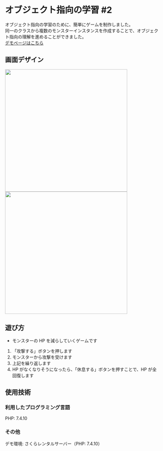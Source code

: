 # オブジェクト指向の学習 #2

オブジェクト指向の学習のために、簡単にゲームを制作しました。<br>
同一のクラスから複数のモンスターインスタンスを作成することで、オブジェクト指向の理解を進めることができました。<br>
[デモページはこちら](https://created-portfolio.com/objective)<br>

## 画面デザイン

<img src="https://created-portfolio.com/detail/images/objective-1.34e94777747007ba3b3046ca517f898d.png" width="400px" >
<img src="https://created-portfolio.com/detail/images/objective-2.0e298fbd331c71507c7b77001cc2c5e1.png" width="400px">

## 遊び方

- モンスターの HP を減らしていくゲームです

1. 「攻撃する」ボタンを押します
2. モンスターから攻撃を受けます
3. 上記を繰り返します
4. HP がなくなりそうになったら、「休息する」ボタンを押すことで、HP が全回復します

## 使用技術

### 利用したプログラミング言語

PHP: 7.4.10

### その他

デモ環境: さくらレンタルサーバー（PHP: 7.4.10）
